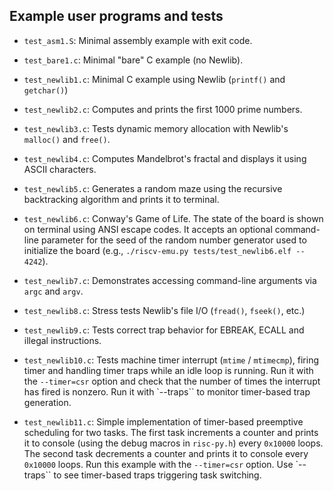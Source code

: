 ## Example user programs and tests

- `test_asm1.S`: Minimal assembly example with exit code.
  
- `test_bare1.c`:  Minimal "bare" C example (no Newlib).
  
- `test_newlib1.c`: Minimal C example using Newlib (`printf()` and `getchar()`)
  
- `test_newlib2.c`: Computes and prints the first 1000 prime numbers.
  
- `test_newlib3.c`: Tests dynamic memory allocation with Newlib's `malloc()` and `free()`.
  
- `test_newlib4.c`: Computes Mandelbrot's fractal and displays it using ASCII characters.
  
- `test_newlib5.c`: Generates a random maze using the recursive backtracking algorithm and prints it to terminal.
  
- `test_newlib6.c`: Conway's Game of Life. The state of the board is shown on terminal using ANSI escape codes. It accepts an optional command-line parameter for the seed of the random number generator used to initialize the board (e.g., `./riscv-emu.py tests/test_newlib6.elf -- 4242`).
  
- `test_newlib7.c`: Demonstrates accessing command-line arguments via `argc` and `argv`.
  
- `test_newlib8.c`: Stress tests Newlib's file I/O (`fread()`, `fseek()`, etc.)
  
- `test_newlib9.c`: Tests correct trap behavior for EBREAK, ECALL and illegal instructions.
  
- `test_newlib10.c`: Tests machine timer interrupt (`mtime` / `mtimecmp`), firing timer and handling timer traps while an idle loop is running. Run it with the `--timer=csr` option and check that the number of times the interrupt has fired is nonzero. Run it with `--traps`` to monitor timer-based trap generation.
  
- `test_newlib11.c`: Simple implementation of timer-based preemptive scheduling for two tasks. The first task increments a counter and prints it to console (using the debug macros in `risc-py.h`) every `0x10000` loops. The second task decrements a counter and prints it to console every `0x10000` loops. Run this example with the `--timer=csr` option. Use `--traps`` to see timer-based traps triggering task switching.

